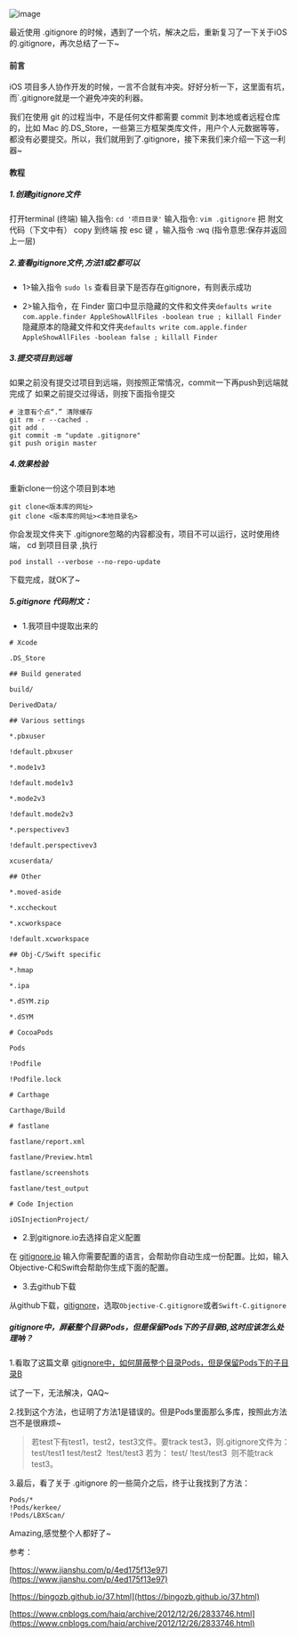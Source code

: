 ![image](http://upload-images.jianshu.io/upload_images/1518951-2c68f87c835e8561.jpg?imageMogr2/auto-orient/strip%7CimageView2/2/w/1240)

最近使用 .gitignore 的时候，遇到了一个坑，解决之后，重新复习了一下关于iOS的.gitignore，再次总结了一下~ ﻿

#### 前言﻿

iOS 项目多人协作开发的时候，一言不合就有冲突。好好分析一下，这里面有坑，而`.gitignore就是一个避免冲突的利器。﻿

我们在使用 git 的过程当中，不是任何文件都需要 commit 到本地或者远程仓库的，比如 Mac 的.DS_Store，一些第三方框架类库文件，用户个人元数据等等，都没有必要提交。所以，我们就用到了.gitignore，接下来我们来介绍一下这一利器~﻿

#### 教程﻿

##### 1.创建gitignore文件﻿

打开terminal (终端)﻿
输入指令:  `cd '项目目录'`﻿
输入指令:  `vim .gitignore`﻿
把 附文代码（下文中有） copy 到终端﻿
按 esc 键 ，输入指令 :wq (指令意思:保存并返回上一层)﻿

##### 2.查看gitignore文件,方法1或2都可以﻿

* 1>输入指令 `sudo ls` 查看目录下是否存在gitignore，有则表示成功﻿

* 2>输入指令，在 Finder 窗口中显示隐藏的文件和文件夹`defaults write com.apple.finder AppleShowAllFiles -boolean true ; killall Finder`﻿
  隐藏原本的隐藏文件和文件夹`defaults write com.apple.finder AppleShowAllFiles -boolean false ; killall Finder`﻿

##### 3.提交项目到远端﻿

如果之前没有提交过项目到远端，则按照正常情况，commit一下再push到远端就完成了﻿
如果之前提交过得话，则按下面指令提交﻿

```
# 注意有个点“.” 清除缓存﻿
git rm -r --cached .﻿
git add .﻿
git commit -m "update .gitignore"﻿
git push origin master﻿
```

##### 4.效果检验﻿

重新clone一份这个项目到本地﻿

```
git clone<版本库的网址>  ﻿
git clone <版本库的网址><本地目录名>﻿
```

你会发现文件夹下 .gitignore忽略的内容都没有，项目不可以运行，这时使用终端， cd 到项目目录 ,执行﻿
```
pod install --verbose --no-repo-update﻿
```
下载完成，就OK了~﻿

##### 5.gitignore 代码附文：﻿

* 1.我项目中提取出来的﻿
```
# Xcode﻿

.DS_Store﻿

## Build generated﻿

build/﻿

DerivedData/﻿

## Various settings﻿

*.pbxuser﻿

!default.pbxuser﻿

*.mode1v3﻿

!default.mode1v3﻿

*.mode2v3﻿

!default.mode2v3﻿

*.perspectivev3﻿

!default.perspectivev3﻿

xcuserdata/﻿

## Other﻿

*.moved-aside﻿

*.xccheckout﻿

*.xcworkspace﻿

!default.xcworkspace﻿

## Obj-C/Swift specific﻿

*.hmap﻿

*.ipa﻿

*.dSYM.zip﻿

*.dSYM﻿

# CocoaPods﻿

Pods﻿

!Podfile﻿

!Podfile.lock﻿

# Carthage﻿

Carthage/Build﻿

# fastlane﻿

fastlane/report.xml﻿

fastlane/Preview.html﻿

fastlane/screenshots﻿

fastlane/test_output﻿

# Code Injection﻿

iOSInjectionProject/﻿

```
* 2.到gitignore.io去选择自定义配置﻿

在 [gitignore.io](https://www.gitignore.io) 输入你需要配置的语言，会帮助你自动生成一份配置。比如，输入Objective-C和Swift会帮助你生成下面的配置。﻿

* 3.去github下载﻿

从github下载，[gitignore](https://github.com/github/gitignore)，选取`Objective-C.gitignore`或者`Swift-C.gitignore`﻿

##### gitignore中，屏蔽整个目录Pods，但是保留Pods下的子目录B,这时应该怎么处理呐？﻿

1.看取了这篇文章 [gitignore中，如何屏蔽整个目录Pods，但是保留Pods下的子目录B](http://blog.csdn.net/madongchunqiu/article/details/45600729)﻿

试了一下，无法解决，QAQ~﻿

2.找到这个方法，也证明了方法1是错误的。但是Pods里面那么多库，按照此方法岂不是很麻烦~﻿

>若test下有test1，test2，test3文件。要track test3，则.gitignore文件为：﻿
>test/test1﻿
>test/test2 ﻿
>!test/test3﻿
>若为：﻿
>test/﻿
>!test/test3 ﻿
>则不能track test3。﻿

3.最后，看了关于 .gitignore 的一些简介之后，终于让我找到了方法：﻿

```
Pods/*﻿
!Pods/kerkee/ ﻿
!Pods/LBXScan/﻿
```

Amazing,感觉整个人都好了~﻿

参考：﻿

[https://www.jianshu.com/p/4ed175f13e97](https://www.jianshu.com/p/4ed175f13e97)﻿

[https://bingozb.github.io/37.html](https://bingozb.github.io/37.html)﻿

[https://www.cnblogs.com/haiq/archive/2012/12/26/2833746.html](https://www.cnblogs.com/haiq/archive/2012/12/26/2833746.html)
